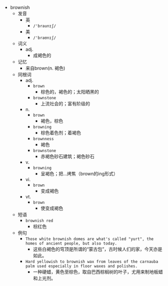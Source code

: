 - brownish
  - 发音
    - 英
      - `/'braunɪʃ/`
    - 美
      - `/'braʊnɪʃ/`
  - 词义
    - adj.
      - 成褐色的
  - 记忆
    - 来自brown(n. 褐色)
  - 同根词
    - adj.
      - `brown`
        - 棕色的，褐色的；太阳晒黑的
      - `brownstone`
        - 上流社会的；富有阶级的
    - n.
      - `brown`
        - 褐色，棕色
      - `browning`
        - 棕色着色剂；着褐色
      - `brownness`
        - 褐色
      - `brownstone`
        - 赤褐色砂石建筑；褐色砂石
    - v.
      - `browning`
        - 呈褐色；把…烤焦（brown的ing形式）
    - vi.
      - `brown`
        - 变成褐色
    - vt.
      - `brown`
        - 使变成褐色
  - 短语
    - `brownish red`
      - 棕红色 
  - 例句
    - `Those white brownish domes are what's called "yurt", the homes of ancient people, but also today.`
      - 这些白褐色的穹顶是所谓的“蒙古包”，古时候人们的家，今天亦是如此。
    - `Hard yellowish to brownish wax from leaves of the carnauba palm used especially in floor waxes and polishes.`
      - 一种硬蜡，黄色至棕色，取自巴西棕榈树的叶子，尤用来制地板蜡和上光剂。

